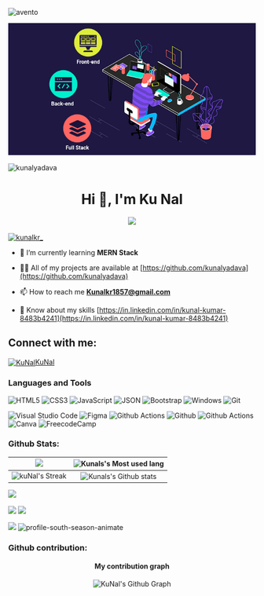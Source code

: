 ![avento](https://user-images.githubusercontent.com/104050919/230783315-438c3860-d944-4344-966f-6d2e032fb8bc.gif)

![logo](https://github.com/Kunalyadava/Kunalyadava/blob/main/full-stack-development.gif)


<p align="left"> <img src="https://komarev.com/ghpvc/?username=kunalyadava&label=Profile%20views&color=0e75b6&style=flat" alt="kunalyadava" /> </p>

<h1 align="center">Hi 👋, I'm Ku Nal</h1>
<p align="center"> 
  <a href="https://github.com/kunalyadava"><img src="https://readme-typing-svg.demolab.com?font=&color=%23F7008F&lines=Student+%2F+Web-Developer+;%F0%9F%9A%80+An Aspiring+FullStack+Developer;%F0%9F%96%A5+Active+OpenSource+Contributor"></a>

<!-- </p>
<p><img align="center" src="https://github-readme-streak-stats.herokuapp.com/?user=kunalyadava&" alt="kunalyadava" /></p>"
<p align="left"> <img src="https://komarev.com/ghpvc/?username=kunalyadava&label=Profile%20views&color=0e75b6&style=flat" alt="kunalyadava" /> </p>

<p align="left"> <a href="https://github.com/ryo-ma/github-profile-trophy"><img src="https://github-profile-trophy.vercel.app/?username=kunalyadava" alt="kunalyadava" /></a> </p>
 -->
<p align="left"> <a href="https://twitter.com/kunalkr_" target="blank"><img src="https://img.shields.io/twitter/follow/kunalkr_?logo=twitter&style=for-the-badge" alt="kunalkr_" /></a> </p>

- 🌱 I’m currently learning **MERN Stack**

- 👨‍💻 All of my projects are available at [https://github.com/kunalyadava](https://github.com/kunalyadava)

- 📫 How to reach me **Kunalkr1857@gmail.com**

- 📄 Know about my skills [https://in.linkedin.com/in/kunal-kumar-8483b4241](https://in.linkedin.com/in/kunal-kumar-8483b4241)

<h2 align="left">Connect with me:</h2>
<!-- <p align="left"> <a href="https://instagram.com/kunalkr_" target="blank"><img src="https://img.shields.io/instagram/follow/kunalkr_?logo=instagram&style=for-the-badge" alt="kunalkr_" /></a> </p>
 -->
<a href="https://instagram.com/kunalkr_" target="blank"><img align="center" src="https://camo.githubusercontent.com/fb2fc7f44fb6836d88738af910490d8b7d29cfb974b461fed44ddfd551fc3234/68747470733a2f2f73332d65752d63656e7472616c2d312e616d617a6f6e6177732e636f6d2f63656e746175722d77702f64657369676e7765656b2f70726f642f636f6e74656e742f75706c6f6164732f323031362f30352f31313137303033382f496e7374616772616d5f4c6f676f2d3130303278313030332e6a7067"  alt="KuNal"  height="30" width="40"/>KuNal </a>


### Languages and Tools
<div style="display: float">
<img alt="HTML5"  src="https://img.shields.io/static/v1?style=for-the-badge&message=HTML5&color=E34F26&logo=HTML5&logoColor=FFFFFF&label=" /> 
  <img alt="CSS3" src="https://img.shields.io/static/v1?style=for-the-badge&message=CSS3&color=1572B6&logo=CSS3&logoColor=FFFFFF&label=" />  
  <img alt="JavaScript" src="https://img.shields.io/static/v1?style=for-the-badge&message=JavaScript&color=222222&logo=JavaScript&logoColor=F7DF1E&label=" /> 
  <img alt="JSON"  src="https://img.shields.io/static/v1?style=for-the-badge&message=JSON&color=000000&logo=JSON&logoColor=FFFFFF&label=" > 
  <img alt="Bootstrap"  src="https://img.shields.io/static/v1?style=for-the-badge&message=Bootstrap&color=7952B3&logo=Bootstrap&logoColor=FFFFFF&label=" /> 
<img  alt="Windows" src="https://img.shields.io/static/v1?style=for-the-badge&message=Windows&color=0078D6&logo=Windows&logoColor=FFFFFF&label=" />
<img alt="Git" src="https://img.shields.io/static/v1?style=for-the-badge&message=Git&color=F05032&logo=Git&logoColor=FFFFFF&label=" />

![Visual Studio Code](https://img.shields.io/badge/Visual%20Studio%20Code-0078d7.svg?style=for-the-badge&logo=visual-studio-code&logoColor=white) ![Figma](https://img.shields.io/badge/Figma-F24E1E?style=for-the-badge&logo=figma&logoColor=white) ![Github Actions](https://img.shields.io/badge/GitHub_Actions-2088FF?style=for-the-badge&logo=github-actions&logoColor=white) ![Github](https://img.shields.io/badge/GitHub-100000?style=for-the-badge&logo=github&logoColor=white) ![Github Actions](https://img.shields.io/badge/Google_chrome-4285F4?style=for-the-badge&logo=Google-chrome&logoColor=white) ![Canva](https://img.shields.io/badge/Canva-%2300C4CC.svg?&style=for-the-badge&logo=Canva&logoColor=white) ![FreecodeCamp](https://img.shields.io/badge/freecodecamp-27273D?style=for-the-badge&logo=freecodecamp&logoColor=white)

</div>
 
### Github Stats:

| <img width="450em" src="https://github-profile-trophy.vercel.app/?username=kunalyadava&theme=radical&row=2&column=4&margin-w=10&margin-h=15&no-bg=true)](https://github.com/ryo-ma/github-profile-trophy"> | <img  width="450em" src="https://github-readme-stats.vercel.app/api/top-langs?username=kunalyadava&show_icons=true&locale=en&layout=compact&theme=radical" alt="Kunals's Most used lang" /> |
| :-----------------------------------------------------------------------------------------------------------------------------------------------------------------------------------------------------: | :--------------------------------------------------------------------------------------------------------------------------------------------------------------------------------------: |
|                                           <img  width="450em"   src="https://streak-stats.demolab.com?user=kunalyadava&theme=radical" alt="kuNal's Streak" />                                           |  <img width="450em" align="center" alt="Kunals's Github stats"  src="https://github-readme-stats.vercel.app/api?username=kunalyadava&show_icons=true&count_private=true&theme=radical" />   |


<!-- ### My GitHub Stats: -->

<p>
  <img src="https://activity-graph.herokuapp.com/graph?username=kunalyadava&show_icons=true&count_private=true&include_all_commits=true&theme=minimal&hide_border=true&radius=4" />
</p>

<p>
  <img height="165em" src="https://github-readme-streak-stats.herokuapp.com/?user=kunalyadava&show_icons=true&hide_border=true&&count_private=true&include_all_commits=true"/>  
  <img height="165em" src="https://github-readme-stats.vercel.app/api?username=kunalyadava&show_icons=true&hide_border=true&&count_private=true&include_all_commits=true" />
</p>

![](./profile-3d-contrib/profile-south-season-animate.svg)
![profile-south-season-animate](https://user-images.githubusercontent.com/104050919/233741872-8919fdc5-1e0d-42a6-9c94-4970fd2cfb90.svg)












### Github contribution:

<h4 align="center">My contribution graph</h4>

<p align="center"> <img width="900em" src="https://github-readme-activity-graph.cyclic.app/graph?username=kunalyadava&bg_color=01010f&color=f5f5fe&line=ed4a7c&point=45994a&area=true&hide_border=true" alt="KuNal's Github Graph" /> </p> 
<h4 align="center">
<!-- &hide=other -->
